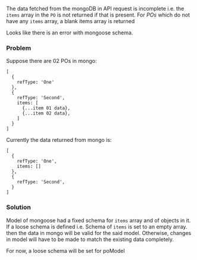 The data fetched from the mongoDB in API request is incomplete i.e. the `items` array in the `PO` is not returned if that is present. For _POs_ which do not have any `items` array, a blank items array is returned

Looks like there is an error with mongoose schema.

### Problem

Suppose there are 02 POs in mongo:

```
[
  {
    refType: 'One'
  },
  {
    refType: 'Second',
    items: [
      {...item 01 data},
      {...item 02 data},
    ]
  }
]
```

Currently the data returned from mongo is:

```
[
  {
    refType: 'One',
    items: []
  },
  {
    refType: 'Second',
  }
]
```

### Solution

Model of mongoose had a fixed schema for `items` array and of objects in it.
If a loose schema is defined i.e. Schema of `items` is set to an empty array. then the data in mongo will be valid for the said model. Otherwise, changes in model will have to be made to match the existing data completely.

For now, a loose schema will be set for poModel
